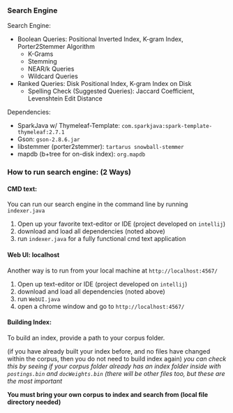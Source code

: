 ### Search Engine
Search Engine:
- Boolean Queries: Positional Inverted Index, K-gram Index, Porter2Stemmer Algorithm
  - K-Grams
  - Stemming
  - NEAR/k Queries
  - Wildcard Queries
- Ranked Queries: Disk Positional Index, K-gram Index on Disk
  - Spelling Check (Suggested Queries): Jaccard Coefficient, Levenshtein Edit Distance

Dependencies:
- SparkJava w/ Thymeleaf-Template: `com.sparkjava:spark-template-thymeleaf:2.7.1`
- Gson: `gson-2.8.6.jar`
- libstemmer (porter2stemmer): `tartarus snowball-stemmer`
- mapdb (b+tree for on-disk index): `org.mapdb`

### How to run search engine: (2 Ways)
#### CMD text:
You can run our search engine in the command line by running `indexer.java`
1. Open up your favorite text-editor or IDE (project developed on `intellij`)
2. download and load all dependencies (noted above)
3. run `indexer.java` for a fully functional cmd text application

#### Web UI: localhost
Another way is to run from your local machine at `http://localhost:4567/`
1. Open up text-editor or IDE (project developed on `intellij`)
2. download and load all dependencies (noted above)
3. run `WebUI.java` 
4. open a chrome window and go to `http://localhost:4567/`

#### Building Index:
To build an index, provide a path to your corpus folder.

(if you have already built your index before, and no files have changed within the corpus, then you do not need to build index again)
*you can check this by seeing if your corpus folder already has an index folder inside with `postings.bin` and `docWeights.bin` (there will be other files too, but these are the most important*

<b>You must bring your own corpus to index and search from (local file directory needed)</b>
